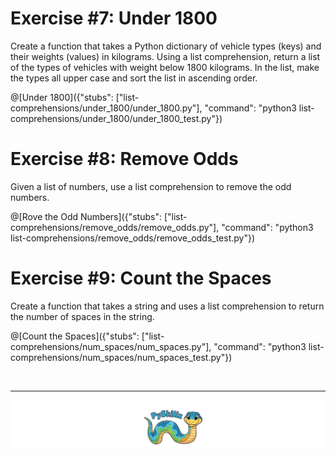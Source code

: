 # Exercise #7: Under 1800

Create a function that takes a Python dictionary of vehicle types (keys) and their weights (values) in kilograms. Using a list comprehension, return a list of the types of vehicles with weight below 1800 kilograms. In the list, make the types all upper case and sort the list in ascending order. 

@[Under 1800]({"stubs": ["list-comprehensions/under_1800/under_1800.py"], "command": "python3 list-comprehensions/under_1800/under_1800_test.py"})

# Exercise #8: Remove Odds

Given a list of numbers, use a list comprehension to remove the odd numbers.

@[Rove the Odd Numbers]({"stubs": ["list-comprehensions/remove_odds/remove_odds.py"], "command": "python3 list-comprehensions/remove_odds/remove_odds_test.py"})

# Exercise #9: Count the Spaces

Create a function that takes a string and uses a list comprehension to return the number of spaces in the string.

@[Count the Spaces]({"stubs": ["list-comprehensions/num_spaces/num_spaces.py"], "command": "python3 list-comprehensions/num_spaces/num_spaces_test.py"})

<BR>

************

[![Skillz Catalog](../../graphics/PySkillzFooter.png)](skillz-catalog)
